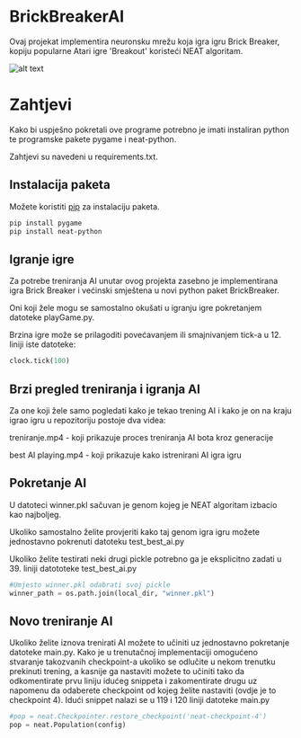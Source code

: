 # BrickBreakerAI

Ovaj projekat implementira neuronsku mrežu koja igra igru Brick Breaker, kopiju popularne
Atari igre 'Breakout' koristeći NEAT algoritam.

![alt text](https://github.com/[username]/[reponame]/blob/[branch]/Videos/bricks.jpg?raw=true)

# Zahtjevi

Kako bi uspješno pokretali ove programe potrebno je imati instaliran python 
te programske pakete pygame i neat-python.

Zahtjevi su navedeni u requirements.txt.


## Instalacija paketa

Možete koristiti [pip](https://pip.pypa.io/en/stable/) za instalaciju paketa.

```bash
pip install pygame
pip install neat-python

```

## Igranje igre

Za potrebe treniranja AI unutar ovog projekta zasebno je implementirana igra Brick Breaker i
većinski smještena u novi python paket BrickBreaker.

Oni koji žele mogu se samostalno okušati u igranju igre pokretanjem datoteke playGame.py.

Brzina igre može se prilagoditi povećavanjem ili smajnivanjem tick-a u 12. liniji iste datoteke:
```python
clock.tick(100)
```

## Brzi pregled treniranja i igranja AI

Za one koji žele samo pogledati kako je tekao trening AI i kako je on na kraju 
igrao igru u repozitoriju postoje dva videa:

treniranje.mp4 - koji prikazuje proces treniranja AI bota kroz generacije

best AI playing.mp4 - koji prikazuje kako istrenirani AI igra igru

## Pokretanje AI 

U datoteci winner.pkl sačuvan je genom kojeg je NEAT algoritam izbacio kao najboljeg.

Ukoliko samostalno želite provjeriti kako taj genom igra igru možete jednostavno pokrenuti 
datoteku test_best_ai.py 

Ukoliko želite testirati neki drugi pickle potrebno ga je eksplicitno zadati u 39. liniji datototeke test_best_ai.py

```python
#Umjesto winner.pkl odabrati svoj pickle
winner_path = os.path.join(local_dir, "winner.pkl")
```

## Novo treniranje AI

Ukoliko želite iznova trenirati AI možete to učiniti uz jednostavno pokretanje datoteke
main.py. Kako je u trenutačnoj implementaciji omogućeno stvaranje takozvanih checkpoint-a
ukoliko se odlučite u nekom trenutku prekinuti trening, a kasnije ga nastaviti možete to učiniti tako da odkomentirate prvu liniju
idućeg snippeta i zakomentirate drugu uz napomenu da odaberete checkpoint od kojeg želite nastaviti (ovdje je to checkpoint 4).
Idući snippet nalazi se u 119 i 120 liniji datoteke main.py

```python
#pop = neat.Checkpointer.restore_checkpoint('neat-checkpoint-4')
pop = neat.Population(config)
```
